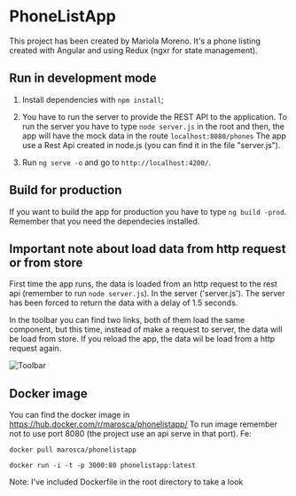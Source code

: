 # PhoneListApp
This project has been created by Mariola Moreno. It's a phone listing created with Angular and using Redux (ngxr for state management).

## Run in development mode
1. Install dependencies with `npm install`;

2. You have to run the server to provide the REST API to the application. To run the server you have to type `node server.js` in the root and then, the app will have the mock data in the route `localhost:8080/phones` The app use a Rest Api created in node.js (you can find it in the file "server.js").

3. Run `ng serve -o` and go to `http://localhost:4200/`.  

## Build for production
If you want to build the app for production you have to type `ng build -prod`. Remember that you need the dependecies installed. 

## Important note about load data from http request or from store
First time the app runs, the data is loaded from an http request to the rest api (remember to run `node server.js`). In the server ('server.js'). The server has been forced to return the data with a delay of 1.5 seconds.

In the toolbar you can find two links, both of them load the same component, but this time, instead of make a request to server, the data will be load from store. If you reload the app, the data wil be load from a http request again.

![Toolbar](https://raw.github.com/marosca/phonelistapp/master/picture.jpg)

## Docker image
You can find the docker image in https://hub.docker.com/r/marosca/phonelistapp/
To run image remember not to use port 8080 (the project use an api serve in that port). Fe:

`docker pull marosca/phonelistapp`

`docker run -i -t -p 3000:80 phonelistapp:latest`

Note: I've included Dockerfile in the root directory to take a look
